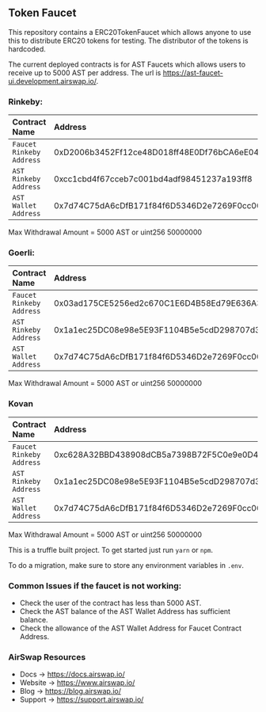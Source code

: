## Token Faucet

This repository contains a ERC20TokenFaucet which allows anyone to use this to distribute ERC20 tokens for testing. The distributor of the tokens is hardcoded. 

The current deployed contracts is for AST Faucets which allows users to receive up to 5000 AST per address. The url is https://ast-faucet-ui.development.airswap.io/.

### Rinkeby:

| Contract Name   | Address                                   |
| :-------------- | :-------------------------------------------- |
| `Faucet Rinkeby Address`   | 0xD2006b3452Ff12ce48D018ff48E0Df76bCA6eE04   |
| `AST Rinkeby Address`    | 0xcc1cbd4f67cceb7c001bd4adf98451237a193ff8            |
| `AST Wallet Address`  | 0x7d74C75dA6cDfB171f84f6D5346D2e7269F0cc00       |

Max Withdrawal Amount = 5000 AST or uint256 50000000

### Goerli:
| Contract Name   | Address                                   |
| :-------------- | :-------------------------------------------- |
| `Faucet Rinkeby Address`   | 0x03ad175CE5256ed2c670C1E6D4B58Ed79E636A31   |
| `AST Rinkeby Address`    | 0x1a1ec25DC08e98e5E93F1104B5e5cdD298707d31            |
| `AST Wallet Address`  | 0x7d74C75dA6cDfB171f84f6D5346D2e7269F0cc00       |

Max Withdrawal Amount = 5000 AST or uint256 50000000

### Kovan 
| Contract Name   | Address                                   |
| :-------------- | :-------------------------------------------- |
| `Faucet Rinkeby Address`   | 0xc628A32BBD438908dCB5a7398B72F5C0e9e0D4e1   |
| `AST Rinkeby Address`    | 0x1a1ec25DC08e98e5E93F1104B5e5cdD298707d31            |
| `AST Wallet Address`  | 0x7d74C75dA6cDfB171f84f6D5346D2e7269F0cc00       |

Max Withdrawal Amount = 5000 AST or uint256 50000000

This is a truffle built project. To get started just run `yarn` or `npm`.

To do a migration, make sure to store any environment variables in `.env`.

### Common Issues if the faucet is not working:
* Check the user of the contract has less than 5000 AST.
* Check the AST balance of the AST Wallet Address has sufficient balance.
* Check the allowance of the AST Wallet Address for Faucet Contract Address.

### AirSwap Resources

- Docs → https://docs.airswap.io/
- Website → https://www.airswap.io/
- Blog → https://blog.airswap.io/
- Support → https://support.airswap.io/